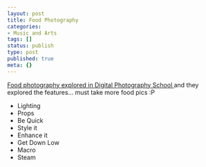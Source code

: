 ```yaml
---
layout: post
title: Food Photography
categories:
- Music and Arts
tags: []
status: publish
type: post
published: true
meta: {}
---
```

[Food photography explored in Digital Photography School ](http://digital-photography-school.com/blog/food-photography-an-introduction/)and they explored the features... must take more food pics :P
- Lighting
- Props
- Be Quick
- Style it
- Enhance it
- Get Down Low
- Macro
- Steam
